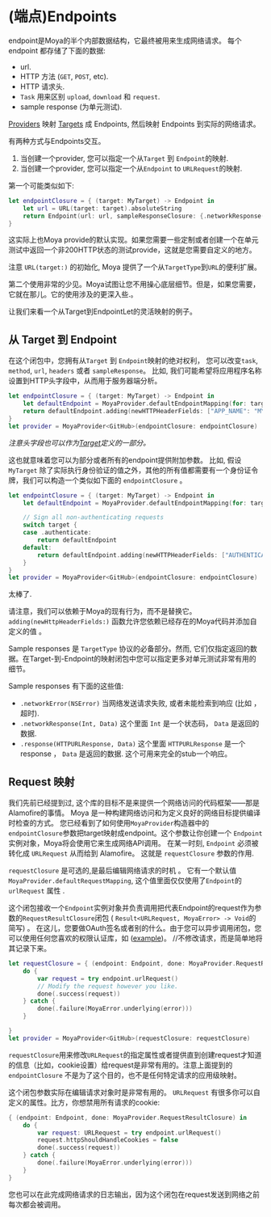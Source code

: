 # (端点)Endpoints

endpoint是Moya的半个内部数据结构，它最终被用来生成网络请求。 每个endpoint 都存储了下面的数据:

- url.
- HTTP 方法 (`GET`, `POST`, etc).
- HTTP 请求头.
- `Task` 用来区别 `upload`, `download` 和 `request`.
- sample response (为单元测试).

[Providers](Providers.md) 映射 [Targets](Targets.md) 成 Endpoints, 然后映射
Endpoints 到实际的网络请求。

有两种方式与Endpoints交互。

1. 当创建一个provider, 您可以指定一个从`Target` 到 `Endpoint`的映射.
1. 当创建一个provider, 您可以指定一个从`Endpoint` to `URLRequest`的映射.

第一个可能类似如下:

```swift
let endpointClosure = { (target: MyTarget) -> Endpoint in
    let url = URL(target: target).absoluteString
    return Endpoint(url: url, sampleResponseClosure: {.networkResponse(200, target.sampleData)}, method: target.method, task: target.task)
}
```

这实际上也Moya provide的默认实现。如果您需要一些定制或者创建一个在单元测试中返回一个非200HTTP状态的测试provide，这就是您需要自定义的地方。

注意 `URL(target:)` 的初始化, Moya 提供了一个从`TargetType`到`URL`的便利扩展。

第二个使用非常的少见。Moya试图让您不用操心底层细节。但是，如果您需要，它就在那儿。它的使用涉及的更深入些.。

让我们来看一个从Target到EndpointLet的灵活映射的例子。

## 从 Target 到 Endpoint

在这个闭包中，您拥有从`Target` 到 `Endpoint`映射的绝对权利，
您可以改变`task`, `method`, `url`, `headers` 或者 `sampleResponse`。
比如, 我们可能希望将应用程序名称设置到HTTP头字段中，从而用于服务器端分析。

```swift
let endpointClosure = { (target: MyTarget) -> Endpoint in
    let defaultEndpoint = MoyaProvider.defaultEndpointMapping(for: target)
    return defaultEndpoint.adding(newHTTPHeaderFields: ["APP_NAME": "MY_AWESOME_APP"])
}
let provider = MoyaProvider<GitHub>(endpointClosure: endpointClosure)
```

*注意头字段也可以作为[Target](Targets.md)定义的一部分。*

这也就意味着您可以为部分或者所有的endpoint提供附加参数。 比如, 假设 `MyTarget` 除了实际执行身份验证的值之外，其他的所有值都需要有一个身份证令牌，我们可以构造一个类似如下面的
`endpointClosure` 。

```swift
let endpointClosure = { (target: MyTarget) -> Endpoint in
    let defaultEndpoint = MoyaProvider.defaultEndpointMapping(for: target)

    // Sign all non-authenticating requests
    switch target {
    case .authenticate:
        return defaultEndpoint
    default:
        return defaultEndpoint.adding(newHTTPHeaderFields: ["AUTHENTICATION_TOKEN": GlobalAppStorage.authToken])
    }
}
let provider = MoyaProvider<GitHub>(endpointClosure: endpointClosure)
```

太棒了.

请注意，我们可以依赖于Moya的现有行为，而不是替换它。 `adding(newHttpHeaderFields:)` 函数允许您依赖已经存在的Moya代码并添加自定义的值 。

Sample responses 是 `TargetType` 协议的必备部分。然而, 它们仅指定返回的数据。在Target-到-Endpoint的映射闭包中您可以指定更多对单元测试非常有用的细节。


Sample responses 有下面的这些值:

- `.networkError(NSError)` 当网络发送请求失败, 或者未能检索到响应 (比如 ，超时).
- `.networkResponse(Int, Data)` 这个里面 `Int` 是一个状态码， `Data` 是返回的数据.
- `.response(HTTPURLResponse, Data)` 这个里面 `HTTPURLResponse` 是一个 response ， `Data` 是返回的数据. 这个可用来完全的stub一个响应。


## Request 映射

我们先前已经提到过, 这个库的目标不是来提供一个网络访问的代码框架——那是Alamofire的事情。 
 Moya 是一种构建网络访问和为定义良好的网络目标提供编译时检查的方式。 您已经看到了如何使用`MoyaProvider`构造器中的`endpointClosure`参数把target映射成endpoint。这个参数让你创建一个  `Endpoint` 实例对象，Moya将会使用它来生成网络API调用。 在某一时刻,
`Endpoint` 必须被转化成 `URLRequest` 从而给到 Alamofire。
这就是 `requestClosure` 参数的作用.

`requestClosure` 是可选的,是最后编辑网络请求的时机 。 它有一个默认值`MoyaProvider.defaultRequestMapping`,
这个值里面仅仅使用了`Endpoint`的 `urlRequest` 属性 .

这个闭包接收一个`Endpoint`实例对象并负责调用把代表Endpoint的request作为参数的`RequestResultClosure`闭包 ( `Result<URLRequest, MoyaError> -> Void`的简写) 。
在这儿，您要做OAuth签名或者别的什么。由于您可以异步调用闭包，您可以使用任何您喜欢的权限认证库，如 ([example](https://github.com/rheinfabrik/Heimdallr.swift))。
//不修改请求，而是简单地将其记录下来。

```swift
let requestClosure = { (endpoint: Endpoint, done: MoyaProvider.RequestResultClosure) in
    do {
        var request = try endpoint.urlRequest()
        // Modify the request however you like.
        done(.success(request))
    } catch {
        done(.failure(MoyaError.underlying(error)))
    }

}
let provider = MoyaProvider<GitHub>(requestClosure: requestClosure)
```

`requestClosure`用来修改`URLRequest`的指定属性或者提供直到创建request才知道的信息（比如，cookie设置）给request是非常有用的。注意上面提到的`endpointClosure` 不是为了这个目的，也不是任何特定请求的应用级映射。

这个闭包参数实际在编辑请求对象时是非常有用的。
`URLRequest` 有很多你可以自定义的属性。比方，你想禁用所有请求的cookie:

```swift
{ (endpoint: Endpoint, done: MoyaProvider.RequestResultClosure) in
    do {
        var request: URLRequest = try endpoint.urlRequest()
        request.httpShouldHandleCookies = false
        done(.success(request))
    } catch {
        done(.failure(MoyaError.underlying(error)))
    }
}
```

您也可以在此完成网络请求的日志输出，因为这个闭包在request发送到网络之前每次都会被调用。
